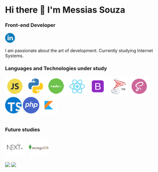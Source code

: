 # Hi there 👋 I'm Messias Souza
### Front-end Developer

<a href='https://www.linkedin.com/in/26messias26'>
<img width='32px' alt='linkedin' src='https://github.com/26messias26/26messias26/blob/main/icon/linkedin.png'>
</a>

I am passionate about the art of development. Currently studying Internet Systems.

### Languages and Technologies under study

<div>
  <img width='64px' alt='JavaScript' src='https://github.com/26messias26/26messias26/blob/main/icon/js.png'>
  <img width='64px' alt='Python' src='https://github.com/26messias26/26messias26/blob/main/icon/python.png'>
  <img width='64px' alt='Node' src='https://github.com/26messias26/26messias26/blob/main/icon/node.png'>
  <img width='64px' alt='React' src='https://github.com/26messias26/26messias26/blob/main/icon/react.png'>
  <img width='64px' alt='Bootstrap' src='https://github.com/26messias26/26messias26/blob/main/icon/Bootstrap.png'>
  <img width='64px' alt='nextjs' src='https://github.com/26messias26/26messias26/blob/main/icon/sqlserver.png'>
  <img width='64px' alt='Bootstrap' src='https://github.com/26messias26/26messias26/blob/main/icon/sass.png'>⠀
  <img width='54px' alt='typescript' src='https://github.com/26messias26/26messias26/blob/main/icon/typescript.png'>
  <img width='54px' alt='typescript' src='https://github.com/26messias26/26messias26/blob/main/icon/php-icon-png-7.png'>
  <img width='54px' alt='typescript' src='https://github.com/26messias26/26messias26/blob/main/icon/kotlin.png'>
</div>

<br>

### Future studies

<div>

<img width='64px' alt='nextjs' src='https://github.com/26messias26/26messias26/blob/main/icon/nextjs.png'>⠀
<img width='64px' alt='mongodb' src='https://github.com/26messias26/26messias26/blob/main/icon/mongodb.png'>⠀


</div>

<div>
  <img height="180em" src="https://github-readme-stats.vercel.app/api?username=26messias26&count_private=false&show_icons=true&theme=algolia&&include_all_commits=true"/>

  <img height="180em" src="https://github-readme-stats-eight-theta.vercel.app/api/top-langs/?username=26messias26&layout=compact&langs_count=8&theme=tokyonight&card_width=250"/>
</div>
